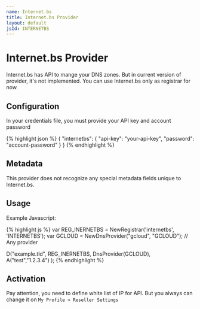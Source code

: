 ```yaml
---
name: Internet.bs
title: Internet.bs Provider
layout: default
jsId: INTERNETBS
---
```

# Internet.bs Provider

Internet.bs has API to mange your DNS zones. But in current version of provider, it's not implemented. You can use Internet.bs only as registrar for now.


## Configuration
In your credentials file, you must provide your API key and account password 

{% highlight json %}
{
  "internetbs": {
    "api-key": "your-api-key",
    "password": "account-password"
  }
}
{% endhighlight %}

## Metadata
This provider does not recognize any special metadata fields unique to Internet.bs.

## Usage
Example Javascript:

{% highlight js %}
var REG_INERNETBS = NewRegistrar('internetbs', 'INTERNETBS');
var GCLOUD = NewDnsProvider("gcloud", "GCLOUD"); // Any provider

D("example.tld", REG_INERNETBS, DnsProvider(GCLOUD),
    A("test","1.2.3.4")
);
{% endhighlight %}

## Activation

Pay attention, you need to define white list of IP for API. But you always can change it on `My Profile > Reseller Settings`   
